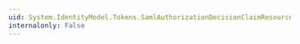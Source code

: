```yaml
---
uid: System.IdentityModel.Tokens.SamlAuthorizationDecisionClaimResource.ActionName
internalonly: False
---
```

